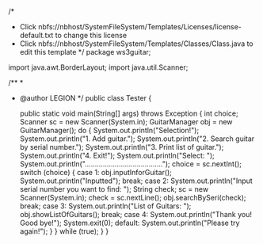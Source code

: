 /*
 * Click nbfs://nbhost/SystemFileSystem/Templates/Licenses/license-default.txt to change this license
 * Click nbfs://nbhost/SystemFileSystem/Templates/Classes/Class.java to edit this template
 */
package ws3guitar;

import java.awt.BorderLayout;
import java.util.Scanner;

/**
 *
 * @author LEGION
 */
public class Tester {

    public static void main(String[] args) throws Exception {
        int choice;
        Scanner sc = new Scanner(System.in);
        GuitarManager obj = new GuitarManager();
        do {
            System.out.println("Selection!");
            System.out.println("1. Add guitar.");
            System.out.println("2. Search guitar by serial number.");
            System.out.println("3. Print list of guitar.");
            System.out.println("4. Exit!");
            System.out.println("Select: ");
            System.out.println(".......................................");
            choice = sc.nextInt();
            switch (choice) {
                case 1:
                    obj.inputInforGuitar();
                    System.out.println("Inputted");
                    break;
                case 2:
                    System.out.println("Input serial number you want to find: ");
                    String check;
                    sc = new Scanner(System.in);
                    check = sc.nextLine();
                    obj.searchBySeri(check);
                    break;
                case 3:
                    System.out.println("List of Guitars: ");
                    obj.showListOfGuitars();
                    break;
                case 4:
                    System.out.println("Thank you! Good bye!");
                    System.exit(0);
                default:
                    System.out.println("Please try again!");
            }
        } while (true);
    }
}
